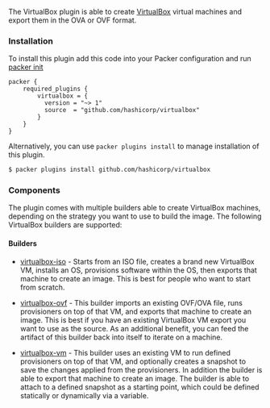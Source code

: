 
The VirtualBox plugin is able to create
[VirtualBox](https://www.virtualbox.org) virtual machines and export them in
the OVA or OVF format.

### Installation
To install this plugin add this code into your Packer configuration and run [packer init](/packer/docs/commands/init)

```hcl
packer {
    required_plugins {
        virtualbox = {
          version = "~> 1"
          source  = "github.com/hashicorp/virtualbox"
        }
    }
}
```

Alternatively, you can use `packer plugins install` to manage installation of this plugin.

```sh
$ packer plugins install github.com/hashicorp/virtualbox
```

### Components

The plugin comes with multiple builders able to create VirtualBox
machines, depending on the strategy you want to use to build the image. 
The following VirtualBox builders are supported:

#### Builders
- [virtualbox-iso](../.web-docs/components/builder/iso/README.md) - Starts from an ISO
  file, creates a brand new VirtualBox VM, installs an OS, provisions
  software within the OS, then exports that machine to create an image. This
  is best for people who want to start from scratch.

- [virtualbox-ovf](../.web-docs/components/builder/ovf/README.md) - This builder imports
  an existing OVF/OVA file, runs provisioners on top of that VM, and exports
  that machine to create an image. This is best if you have an existing
  VirtualBox VM export you want to use as the source. As an additional
  benefit, you can feed the artifact of this builder back into itself to
  iterate on a machine.

- [virtualbox-vm](../.web-docs/components/builder/vm/README.md) - This builder uses an
  existing VM to run defined provisioners on top of that VM, and optionally
  creates a snapshot to save the changes applied from the provisioners. In
  addition the builder is able to export that machine to create an image. The
  builder is able to attach to a defined snapshot as a starting point, which
  could be defined statically or dynamically via a variable.
